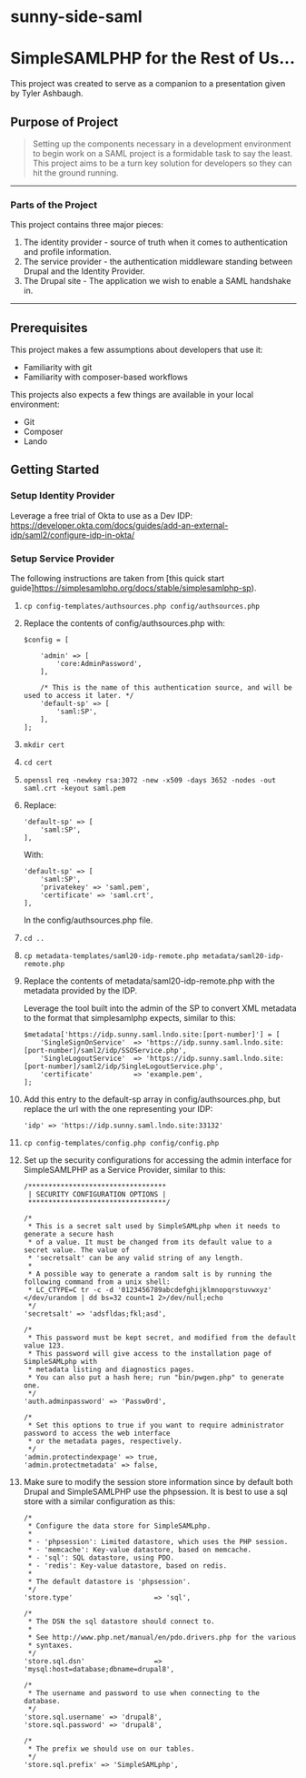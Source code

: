 # sunny-side-saml

# SimpleSAMLPHP for the Rest of Us...
This project was created to serve as a companion to a presentation given by Tyler Ashbaugh.
## Purpose of Project
> Setting up the components necessary in a development environment to begin work on a SAML project is a formidable task to say the least. This project aims to be a turn key solution for developers so they can hit the ground running.
---
### Parts of the Project
This project contains three major pieces:

1. The identity provider - source of truth when it comes to authentication and profile information.
2. The service provider - the authentication middleware standing between Drupal and the Identity Provider.
3. The Drupal site - The application we wish to enable a SAML handshake in.
---
## Prerequisites
This project makes a few assumptions about developers that use it:

* Familiarity with git
* Familiarity with composer-based workflows

This projects also expects a few things are available in your local environment:

* Git
* Composer
* Lando

## Getting Started

### Setup Identity Provider
Leverage a free trial of Okta to use as a Dev IDP:
https://developer.okta.com/docs/guides/add-an-external-idp/saml2/configure-idp-in-okta/

### Setup Service Provider
The following instructions are taken from [this quick start guide]https://simplesamlphp.org/docs/stable/simplesamlphp-sp).

1. `cp config-templates/authsources.php config/authsources.php`
2. Replace the contents of config/authsources.php with:
    ```
    $config = [

        'admin' => [
            'core:AdminPassword',
        ],

        /* This is the name of this authentication source, and will be used to access it later. */
        'default-sp' => [
            'saml:SP',
        ],
    ];
    ```
3. `mkdir cert`
4. `cd cert`
5. `openssl req -newkey rsa:3072 -new -x509 -days 3652 -nodes -out saml.crt -keyout saml.pem`
6. Replace:
    ```
    'default-sp' => [
        'saml:SP',
    ],
    ```
    With:
    ```
    'default-sp' => [
        'saml:SP',
        'privatekey' => 'saml.pem',
        'certificate' => 'saml.crt',
    ],
    ```
    In the config/authsources.php file.
7. `cd ..`
8. `cp metadata-templates/saml20-idp-remote.php metadata/saml20-idp-remote.php`
9. Replace the contents of metadata/saml20-idp-remote.php with the metadata
    provided by the IDP.

    Leverage the tool built into the admin of the SP to convert XML metadata
    to the format that simplesamlphp expects, similar to this:
    ```
    $metadata['https://idp.sunny.saml.lndo.site:[port-number]'] = [
        'SingleSignOnService'  => 'https://idp.sunny.saml.lndo.site:[port-number]/saml2/idp/SSOService.php',
        'SingleLogoutService'  => 'https://idp.sunny.saml.lndo.site:[port-number]/saml2/idp/SingleLogoutService.php',
        'certificate'          => 'example.pem',
    ];
    ```
10. Add this entry to the default-sp array in config/authsources.php, but replace
    the url with the one representing your IDP:
    ```
    'idp' => 'https://idp.sunny.saml.lndo.site:33132'
    ```
11. `cp config-templates/config.php config/config.php`
12. Set up the security configurations for accessing the admin interface for
    SimpleSAMLPHP as a Service Provider, similar to this:
    ```
    /**********************************
     | SECURITY CONFIGURATION OPTIONS |
     **********************************/

    /*
     * This is a secret salt used by SimpleSAMLphp when it needs to generate a secure hash
     * of a value. It must be changed from its default value to a secret value. The value of
     * 'secretsalt' can be any valid string of any length.
     *
     * A possible way to generate a random salt is by running the following command from a unix shell:
     * LC_CTYPE=C tr -c -d '0123456789abcdefghijklmnopqrstuvwxyz' </dev/urandom | dd bs=32 count=1 2>/dev/null;echo
     */
    'secretsalt' => 'adsfldas;fkl;asd',

    /*
     * This password must be kept secret, and modified from the default value 123.
     * This password will give access to the installation page of SimpleSAMLphp with
     * metadata listing and diagnostics pages.
     * You can also put a hash here; run "bin/pwgen.php" to generate one.
     */
    'auth.adminpassword' => 'Passw0rd',

    /*
     * Set this options to true if you want to require administrator password to access the web interface
     * or the metadata pages, respectively.
     */
    'admin.protectindexpage' => true,
    'admin.protectmetadata' => false,
    ```
13. Make sure to modify the session store information since by default both Drupal
    and SimpleSAMLPHP use the phpsession. It is best to use a sql store with a similar
    configuration as this:
    ```
    /*
     * Configure the data store for SimpleSAMLphp.
     *
     * - 'phpsession': Limited datastore, which uses the PHP session.
     * - 'memcache': Key-value datastore, based on memcache.
     * - 'sql': SQL datastore, using PDO.
     * - 'redis': Key-value datastore, based on redis.
     *
     * The default datastore is 'phpsession'.
     */
    'store.type'                    => 'sql',

    /*
     * The DSN the sql datastore should connect to.
     *
     * See http://www.php.net/manual/en/pdo.drivers.php for the various
     * syntaxes.
     */
    'store.sql.dsn'                 => 'mysql:host=database;dbname=drupal8',

    /*
     * The username and password to use when connecting to the database.
     */
    'store.sql.username' => 'drupal8',
    'store.sql.password' => 'drupal8',

    /*
     * The prefix we should use on our tables.
     */
    'store.sql.prefix' => 'SimpleSAMLphp',
    ```
